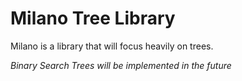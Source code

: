 # Milano Tree Library

Milano is a library that will focus heavily on trees.

*Binary Search Trees will be implemented in the future*
